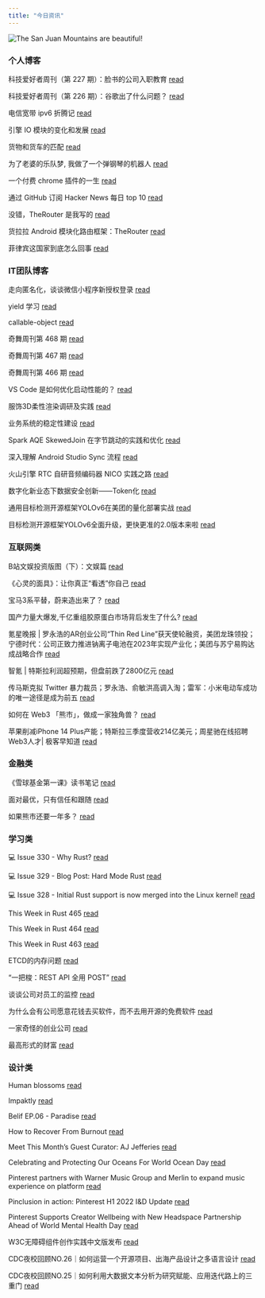 ```yaml
---
title: "今日资讯"
---
```


![The San Juan Mountains are beautiful!](https://cn.bing.com/th?id=OHR.GeorgiaCypress_EN-US2966839861_UHD.jpg "San Juan Mountains")

### 个人博客

   科技爱好者周刊（第 227 期）：脸书的公司入职教育 [read](http://www.ruanyifeng.com/blog/2022/10/weekly-issue-227.html)

   科技爱好者周刊（第 226 期）：谷歌出了什么问题？ [read](http://www.ruanyifeng.com/blog/2022/10/weekly-issue-226.html)

   电信宽带 ipv6 折腾记 [read](https://blog.codingnow.com/2022/10/telecom_ipv6.html)

   引擎 IO 模块的变化和发展 [read](https://blog.codingnow.com/2022/10/io.html)

   货物和货车的匹配 [read](https://blog.codingnow.com/2022/09/cargo_matching.html)

   为了老婆的乐队梦, 我做了一个弹钢琴的机器人 [read](https://blog.t9t.io/modsoul-2022-07-29/)

   一个付费 chrome 插件的一生 [read](https://blog.t9t.io/star-history-2021-01-21/)

   通过 GitHub 订阅 Hacker News 每日 top 10 [read](https://blog.t9t.io/headllines-2020-09-03/)

   没错，TheRouter 是我写的 [read](https://www.kymjs.com/code/2022/09/05/01)

   货拉拉 Android 模块化路由框架：TheRouter [read](https://www.kymjs.com/code/2022/09/04/01)

   菲律宾这国家到底怎么回事 [read](https://www.kymjs.com/history/2022/05/11/01)

### IT团队博客

   走向匿名化，谈谈微信小程序新授权登录 [read](http://www.alloyteam.com/2021/04/15431/)

   yield 学习 [read](http://www.alloyteam.com/2021/03/15427/)

   callable-object [read](http://www.alloyteam.com/2021/03/callable-object/)

   奇舞周刊第 468 期 [read](https://weekly.75.team/issue468.html)

   奇舞周刊第 467 期 [read](https://weekly.75.team/issue467.html)

   奇舞周刊第 466 期 [read](https://weekly.75.team/issue466.html)

   VS Code 是如何优化启动性能的？ [read](https://fed.taobao.org/blog/taofed/do71ct/wpsf10)

   服饰3D柔性渲染调研及实践 [read](https://fed.taobao.org/blog/taofed/do71ct/fufsgh)

   业务系统的稳定性建设 [read](https://fed.taobao.org/blog/taofed/do71ct/fc3cy0)

   Spark AQE SkewedJoin 在字节跳动的实践和优化 [read](https://blog.csdn.net/ByteDanceTech/article/details/127293553)

   深入理解 Android Studio Sync 流程 [read](https://blog.csdn.net/ByteDanceTech/article/details/127255493)

   火山引擎 RTC 自研音频编码器 NICO 实践之路 [read](https://blog.csdn.net/ByteDanceTech/article/details/127130937)

   数字化新业态下数据安全创新——Token化 [read](https://tech.meituan.com/2022/09/22/token-pii.html)

   通用目标检测开源框架YOLOv6在美团的量化部署实战 [read](https://tech.meituan.com/2022/09/22/yolov6-quantization-in-meituan.html)

   目标检测开源框架YOLOv6全面升级，更快更准的2.0版本来啦 [read](https://tech.meituan.com/2022/09/15/yolov6-2.0.html)

### 互联网类

   B站文娱投资版图（下）：文娱篇 [read](http://www.huxiu.com/article/692330.html?f=wangzhan)

   《心灵的面具》：让你真正“看透”你自己 [read](http://www.huxiu.com/article/683709.html?f=wangzhan)

   宝马3系平替，蔚来造出来了？ [read](http://www.huxiu.com/article/692201.html?f=wangzhan)

   国产力量大爆发,千亿重组胶原蛋白市场背后发生了什么? [read](https://36kr.com/p/1967484465286018)

   氪星晚报 \| 罗永浩的AR创业公司“Thin Red Line”获天使轮融资，美团龙珠领投；宁德时代：公司正致力推进钠离子电池在2023年实现产业化；美团与苏宁易购达成战略合作 [read](https://36kr.com/p/1967367174212484)

   智氪 \| 特斯拉利润超预期，但盘前跌了2800亿元 [read](https://36kr.com/p/1967110545837191)

   传马斯克拟 Twitter 暴力裁员；罗永浩、俞敏洪高调入淘；雷军：小米电动车成功的唯一途径是成为前五 [read](http://www.geekpark.net/news/309739)

   如何在 Web3 「熊市」，做成一家独角兽？ [read](http://www.geekpark.net/news/309669)

   苹果削减iPhone 14 Plus产能；特斯拉三季度营收214亿美元；周星驰在线招聘Web3人才\| 极客早知道 [read](http://www.geekpark.net/news/309670)

### 金融类

   《雪球基金第一课》读书笔记 [read](http://xueqiu.com/8653750491/233279479)

   面对最优，只有信任和跟随 [read](http://xueqiu.com/9498737718/233231486)

   如果熊市还要一年多？ [read](http://xueqiu.com/3559889031/233197620)

### 学习类

   💻 Issue 330 - Why Rust? [read](https://rust.libhunt.com/newsletter/330)

   💻 Issue 329 - Blog Post: Hard Mode Rust [read](https://rust.libhunt.com/newsletter/329)

   💻 Issue 328 - Initial Rust support is now merged into the Linux kernel! [read](https://rust.libhunt.com/newsletter/328)

   This Week in Rust 465 [read](https://this-week-in-rust.org/blog/2022/10/19/this-week-in-rust-465/)

   This Week in Rust 464 [read](https://this-week-in-rust.org/blog/2022/10/12/this-week-in-rust-464/)

   This Week in Rust 463 [read](https://this-week-in-rust.org/blog/2022/10/05/this-week-in-rust-463/)

   ETCD的内存问题 [read](https://coolshell.cn/articles/22242.html)

   “一把梭：REST API 全用 POST” [read](https://coolshell.cn/articles/22173.html)

   谈谈公司对员工的监控 [read](https://coolshell.cn/articles/22157.html)

   为什么会有公司愿意花钱去买软件，而不去用开源的免费软件 [read](https://wanqu.co/p/7581?s=rss)

   一家奇怪的创业公司 [read](https://wanqu.co/p/7580?s=rss)

   最高形式的财富 [read](https://wanqu.co/p/7579?s=rss)

### 设计类

   Human blossoms [read](https://www.behance.net/gallery/154460179/Human-blossoms)

   Impaktly [read](https://www.behance.net/gallery/154996111/Impaktly)

   Belif EP.06 - Paradise [read](https://www.behance.net/gallery/154817261/Belif-EP06-Paradise)

   How to Recover From Burnout [read](https://medium.com/behance-blog/how-to-recover-from-burnout-d9d783a09c68?source=rss-f5272b7f3182------2)

   Meet This Month’s Guest Curator: AJ Jefferies [read](https://medium.com/behance-blog/meet-this-months-guest-curator-aj-jeffries-df95220b780f?source=rss-f5272b7f3182------2)

   Celebrating and Protecting Our Oceans For World Ocean Day [read](https://medium.com/behance-blog/celebrating-and-protecting-our-oceans-for-world-ocean-day-2c24a64c913e?source=rss-f5272b7f3182------2)

   Pinterest partners with Warner Music Group and Merlin to expand music experience on platform [read](https://newsroom.pinterest.com/en/musiclaunch)

   Pinclusion in action: Pinterest H1 2022 I&D Update [read](https://newsroom.pinterest.com/en/post/pinterest-h1-2022-id-update)

   Pinterest Supports Creator Wellbeing with New Headspace Partnership Ahead of World Mental Health Day [read](https://newsroom.pinterest.com/en/post/pinterest-supports-creator-wellbeing-with-new-headspace-partnership-ahead-of-world-mental)

   W3C无障碍组件创作实践中文版发布 [read](https://cdc.tencent.com/2022/08/12/w3c%e6%97%a0%e9%9a%9c%e7%a2%8d%e7%bb%84%e4%bb%b6%e5%88%9b%e4%bd%9c%e5%ae%9e%e8%b7%b5%e4%b8%ad%e6%96%87%e7%89%88%e5%8f%91%e5%b8%83/)

   CDC夜校回顾NO.26｜如何运营一个开源项目、出海产品设计之多语言设计 [read](https://cdc.tencent.com/2022/07/19/cdc%e5%a4%9c%e6%a0%a1%e5%9b%9e%e9%a1%beno-26%ef%bd%9c%e5%a6%82%e4%bd%95%e8%bf%90%e8%90%a5%e4%b8%80%e4%b8%aa%e5%bc%80%e6%ba%90%e9%a1%b9%e7%9b%ae%e3%80%81%e5%87%ba%e6%b5%b7%e4%ba%a7%e5%93%81%e8%ae%be/)

   CDC夜校回顾NO.25｜如何利用大数据文本分析为研究赋能、应用迭代路上的三重门 [read](https://cdc.tencent.com/2022/06/08/cdc%e5%a4%9c%e6%a0%a1%e5%9b%9e%e9%a1%beno-25%ef%bd%9c%e5%a6%82%e4%bd%95%e5%88%a9%e7%94%a8%e5%a4%a7%e6%95%b0%e6%8d%ae%e6%96%87%e6%9c%ac%e5%88%86%e6%9e%90%e4%b8%ba%e7%a0%94%e7%a9%b6%e8%b5%8b%e8%83%bd-2/)

